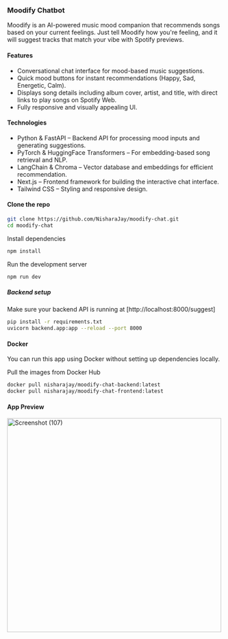 ### Moodify Chatbot
Moodify is an AI-powered music mood companion that recommends songs based on your current feelings. Just tell Moodify how you're feeling, and it will suggest tracks that match your vibe with Spotify previews.

#### Features
- Conversational chat interface for mood-based music suggestions.
- Quick mood buttons for instant recommendations (Happy, Sad, Energetic, Calm).
- Displays song details including album cover, artist, and title, with direct links to play songs on Spotify Web.
- Fully responsive and visually appealing UI.

#### Technologies
- Python & FastAPI – Backend API for processing mood inputs and generating suggestions.
- PyTorch & HuggingFace Transformers – For embedding-based song retrieval and NLP.
- LangChain & Chroma – Vector database and embeddings for efficient recommendation.
- Next.js – Frontend framework for building the interactive chat interface.
- Tailwind CSS – Styling and responsive design.

#### Clone the repo
```bash
git clone https://github.com/NisharaJay/moodify-chat.git
cd moodify-chat
```
Install dependencies
```bash
npm install
```
Run the development server
```bash
npm run dev
```

##### Backend setup
Make sure your backend API is running at [http://localhost:8000/suggest]
```bash
pip install -r requirements.txt
uvicorn backend.app:app --reload --port 8000
```

#### Docker
You can run this app using Docker without setting up dependencies locally.

Pull the images from Docker Hub
```bash
docker pull nisharajay/moodify-chat-backend:latest
docker pull nisharajay/moodify-chat-frontend:latest
```

#### App Preview
<img width="500" height="auto" alt="Screenshot (107)" src="https://github.com/user-attachments/assets/51a871aa-d641-4da2-bfc2-b7962a38569c" />


